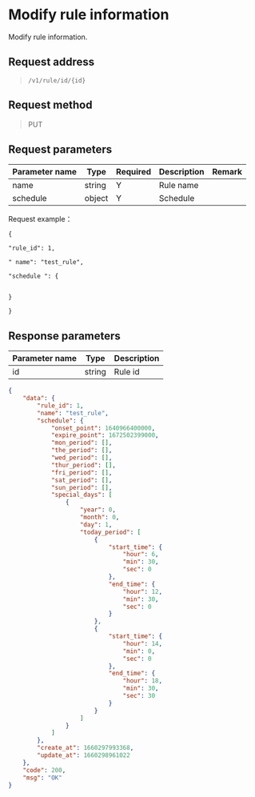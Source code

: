 # Modify rule information

Modify rule information.

## Request address

> `/v1/rule/id/{id}`

## Request method

> PUT

## Request parameters

| Parameter name | Type   | Required | Description | Remark |
| -------------- | ------ | -------- | ----------- | ------ |
| name           | string | Y        | Rule name   |        |
| schedule       | object | Y        | Schedule    |        |

Request example：

```
{

"rule_id": 1,

" name": "test_rule",

"schedule ": {


}

}
```

## Response parameters

| Parameter name | Type   | Description |
| -------------- | ------ | ----------- |
| id             | string | Rule id     |

```json
{
    "data": {
        "rule_id": 1,
        "name": "test_rule",
        "schedule": {
            "onset_point": 1640966400000,
            "expire_point": 1672502399000,
            "mon_period": [],
            "the_period": [],
            "wed_period": [],
            "thur_period": [],
            "fri_period": [],
            "sat_period": [],
            "sun_period": [],
            "special_days": [
                {
                    "year": 0,
                    "month": 0,
                    "day": 1,
                    "today_period": [
                        {
                            "start_time": {
                                "hour": 6,
                                "min": 30,
                                "sec": 0
                            },
                            "end_time": {
                                "hour": 12,
                                "min": 30,
                                "sec": 0
                            }
                        },
                        {
                            "start_time": {
                                "hour": 14,
                                "min": 0,
                                "sec": 0
                            },
                            "end_time": {
                                "hour": 18,
                                "min": 30,
                                "sec": 30
                            }
                        }
                    ]
                }
            ]
        },
        "create_at": 1660297993368,
        "update_at": 1660298961022
    },
    "code": 200,
    "msg": "OK"
}
```